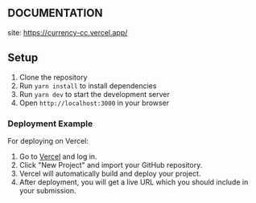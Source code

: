 ## DOCUMENTATION

site: https://currency-cc.vercel.app/

## Setup

1. Clone the repository
2. Run `yarn install` to install dependencies
3. Run `yarn dev` to start the development server
4. Open `http://localhost:3000` in your browser




### Deployment Example

For deploying on Vercel:

1. Go to [Vercel](https://vercel.com/) and log in.
2. Click "New Project" and import your GitHub repository.
3. Vercel will automatically build and deploy your project.
4. After deployment, you will get a live URL which you should include in your submission.

